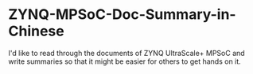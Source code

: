# ZYNQ-MPSoC-Doc-Summary-in-Chinese
I'd like to read through the documents of ZYNQ UltraScale+ MPSoC and write summaries so that it might be easier for others to get hands on it.
